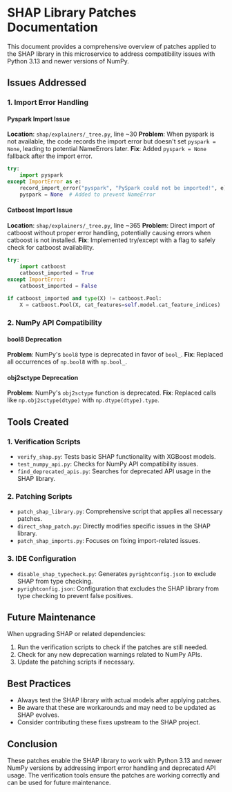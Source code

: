 # SHAP Library Patches Documentation

This document provides a comprehensive overview of patches applied to the SHAP library in this microservice to address compatibility issues with Python 3.13 and newer versions of NumPy.

## Issues Addressed

### 1. Import Error Handling

#### Pyspark Import Issue
**Location**: `shap/explainers/_tree.py`, line ~30
**Problem**: When pyspark is not available, the code records the import error but doesn't set `pyspark = None`, leading to potential NameErrors later.
**Fix**: Added `pyspark = None` fallback after the import error.

```python
try:
    import pyspark
except ImportError as e:
    record_import_error("pyspark", "PySpark could not be imported!", e)
    pyspark = None  # Added to prevent NameError
```

#### Catboost Import Issue
**Location**: `shap/explainers/_tree.py`, line ~365
**Problem**: Direct import of catboost without proper error handling, potentially causing errors when catboost is not installed.
**Fix**: Implemented try/except with a flag to safely check for catboost availability.

```python
try:
    import catboost
    catboost_imported = True
except ImportError:
    catboost_imported = False
    
if catboost_imported and type(X) != catboost.Pool:
    X = catboost.Pool(X, cat_features=self.model.cat_feature_indices)
```

### 2. NumPy API Compatibility

#### bool8 Deprecation
**Problem**: NumPy's `bool8` type is deprecated in favor of `bool_`.
**Fix**: Replaced all occurrences of `np.bool8` with `np.bool_`.

#### obj2sctype Deprecation
**Problem**: NumPy's `obj2sctype` function is deprecated.
**Fix**: Replaced calls like `np.obj2sctype(dtype)` with `np.dtype(dtype).type`.

## Tools Created

### 1. Verification Scripts
- `verify_shap.py`: Tests basic SHAP functionality with XGBoost models.
- `test_numpy_api.py`: Checks for NumPy API compatibility issues.
- `find_deprecated_apis.py`: Searches for deprecated API usage in the SHAP library.

### 2. Patching Scripts
- `patch_shap_library.py`: Comprehensive script that applies all necessary patches.
- `direct_shap_patch.py`: Directly modifies specific issues in the SHAP library.
- `patch_shap_imports.py`: Focuses on fixing import-related issues.

### 3. IDE Configuration
- `disable_shap_typecheck.py`: Generates `pyrightconfig.json` to exclude SHAP from type checking.
- `pyrightconfig.json`: Configuration that excludes the SHAP library from type checking to prevent false positives.

## Future Maintenance

When upgrading SHAP or related dependencies:

1. Run the verification scripts to check if the patches are still needed.
2. Check for any new deprecation warnings related to NumPy APIs.
3. Update the patching scripts if necessary.

## Best Practices

- Always test the SHAP library with actual models after applying patches.
- Be aware that these are workarounds and may need to be updated as SHAP evolves.
- Consider contributing these fixes upstream to the SHAP project.

## Conclusion

These patches enable the SHAP library to work with Python 3.13 and newer NumPy versions by addressing import error handling and deprecated API usage. The verification tools ensure the patches are working correctly and can be used for future maintenance.
